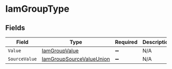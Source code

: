 # IamGroupType


## Fields

| Field                                                                           | Type                                                                            | Required                                                                        | Description                                                                     | Example                                                                         |
| ------------------------------------------------------------------------------- | ------------------------------------------------------------------------------- | ------------------------------------------------------------------------------- | ------------------------------------------------------------------------------- | ------------------------------------------------------------------------------- |
| `Value`                                                                         | [IamGroupValue](../../Models/Components/IamGroupValue.md)                       | :heavy_minus_sign:                                                              | N/A                                                                             | team                                                                            |
| `SourceValue`                                                                   | [IamGroupSourceValueUnion](../../Models/Components/IamGroupSourceValueUnion.md) | :heavy_minus_sign:                                                              | N/A                                                                             |                                                                                 |
